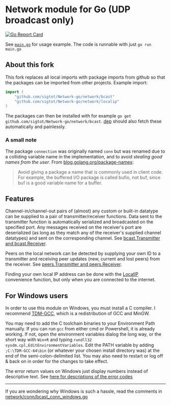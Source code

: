 Network module for Go (UDP broadcast only)
==========================================
[![Go Report Card](https://goreportcard.com/badge/github.com/TTK4145/Network-go)](https://goreportcard.com/report/github.com/TTK4145/Network-go)

See [`main.go`](main.go) for usage example. The code is runnable with just `go run main.go`


About this fork
---------------

This fork replaces all local imports with package imports from github so that the packages can be imported from other projects.
Example import:
```go
import (
	"github.com/sigtot/Network-go/network/bcast"
	"github.com/sigtot/Network-go/network/localip"
)
```

The packages can then be installed with for example `go get github.com/sigtot/Network-go/network/bcast`.
[dep](https://github.com/golang/dep) should also fetch these automatically and painlessly.

### A small note
The package `connection` was originally named `conn` but was renamed due to a colliding variable name in the implementation,
and to avoid _stealing good names from the user_. From [blog.golang.org/package-names](https://blog.golang.org/package-names):
> Avoid giving a package a name that is commonly used in client code. For example, the buffered I/O package is called bufio, not buf, since buf is a good variable name for a buffer.


Features
--------

Channel-in/channel-out pairs of (almost) any custom or built-in datatype can be supplied to a pair of transmitter/receiver functions. Data sent to the transmitter function is automatically serialized and broadcasted on the specified port. Any messages received on the receiver's port are deserialized (as long as they match any of the receiver's supplied channel datatypes) and sent on the corresponding channel. See [bcast.Transmitter and bcast.Receiver](network/bcast/bcast.go).

Peers on the local network can be detected by supplying your own ID to a transmitter and receiving peer updates (new, current and lost peers) from the receiver. See [peers.Transmitter and peers.Receiver](network/peers/peers.go).

Finding your own local IP address can be done with the [LocalIP](network/localip/localip.go) convenience function, but only when you are connected to the internet.

For Windows users
-----------------

In order to use this module on Windows, you must install a C compiler. I recommend [TDM-GCC](http://tdm-gcc.tdragon.net/download), which is a redistribution of GCC and MinGW.

You may need to add the C toolchain binaries to your Environment Path manually. If you can run `gcc` from either cmd or Powershell, it is already working. If not, open the environment variables dialog the long way, or the short way with `Win+R` and typing `rundll32 sysdm.cpl,EditEnvironmentVariables`. Edit the PATH variable by adding `;C:\TDM-GCC-64\bin` (or whatever your chosen install directory was) at the end of the semi-colon-delimited list. You may also need to restart or log off & back on in order for the changes to take effect. 

The error return values on Windows just display numbers instead of descriptive text. See [here for descriptions of the error codes](https://msdn.microsoft.com/en-us/library/windows/desktop/ms740668(v=vs.85).aspx)

----

If you are wondering why Windows is such a hassle, read the comments in [network/conn/bcast_conn_windows.go](network/conn/bcast_conn_windows.go)






